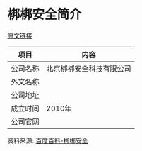 # 梆梆安全简介

[原文链接](https://www.it-this-year.com/2020/05/12/559)

|项目|内容|
|-----|-----|
|公司名称|北京梆梆安全科技有限公司|
|外文名称||
|公司地址||
|成立时间|2010年|
|公司官网||

资料来源: 
[百度百科-梆梆安全](https://baike.baidu.com/item/%E6%A2%86%E6%A2%86%E5%AE%89%E5%85%A8/5920656?fr=aladdin)